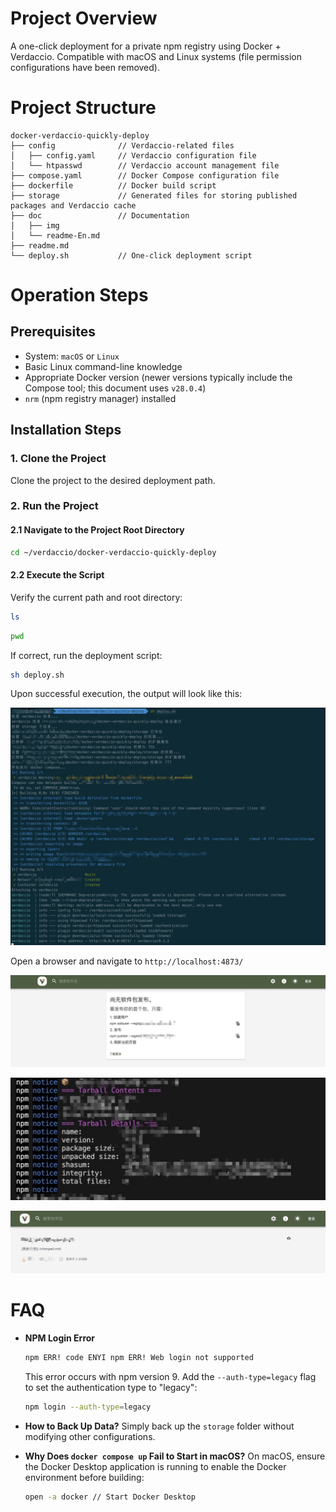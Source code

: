 # Project Overview
A one-click deployment for a private npm registry using Docker + Verdaccio. Compatible with macOS and Linux systems (file permission configurations have been removed).

# Project Structure
```
docker-verdaccio-quickly-deploy
├── config              // Verdaccio-related files
│   ├── config.yaml     // Verdaccio configuration file
│   └── htpasswd        // Verdaccio account management file
├── compose.yaml        // Docker Compose configuration file
├── dockerfile          // Docker build script
├── storage             // Generated files for storing published packages and Verdaccio cache
├── doc                 // Documentation
│   ├── img
│   └── readme-En.md
├── readme.md
└── deploy.sh           // One-click deployment script
```

# Operation Steps
## Prerequisites
- System: `macOS` or `Linux`
- Basic Linux command-line knowledge
- Appropriate Docker version (newer versions typically include the Compose tool; this document uses `v28.0.4`)
- `nrm` (npm registry manager) installed

## Installation Steps
### 1. Clone the Project
Clone the project to the desired deployment path.

### 2. Run the Project
#### 2.1 Navigate to the Project Root Directory
```bash
cd ~/verdaccio/docker-verdaccio-quickly-deploy
```

#### 2.2 Execute the Script
Verify the current path and root directory:
```bash
ls
```
```bash
pwd
```
If correct, run the deployment script:
```bash
sh deploy.sh
```

Upon successful execution, the output will look like this:

![Successful Execution Screenshot](./img/1.jpg)

Open a browser and navigate to `http://localhost:4873/`

![Web Interface](./img/2.jpg)

![Publish Success](./img/3.jpg)

![Publish Success](./img/4.jpg)

# FAQ
- **NPM Login Error**
  ```bash
  npm ERR! code ENYI npm ERR! Web login not supported
  ```
  This error occurs with npm version 9. Add the `--auth-type=legacy` flag to set the authentication type to "legacy":
  ```bash
  npm login --auth-type=legacy
  ```

- **How to Back Up Data?**
  Simply back up the `storage` folder without modifying other configurations.

- **Why Does `docker compose up` Fail to Start in macOS?**
  On macOS, ensure the Docker Desktop application is running to enable the Docker environment before building:
  ```bash
  open -a docker // Start Docker Desktop
  ```
